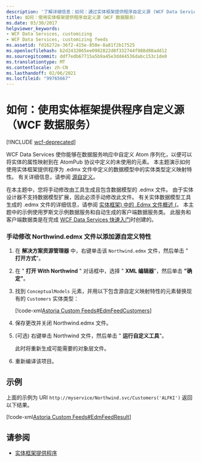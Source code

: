 ```yaml
---
description: '了解详细信息：如何：通过实体框架提供程序自定义源 (WCF Data Services) '
title: 如何：使用实体框架提供程序自定义源（WCF 数据服务）
ms.date: 03/30/2017
helpviewer_keywords:
- WCF Data Services, customizing
- WCF Data Services, customizing feeds
ms.assetid: fd16272e-36f2-415e-850e-8a81f2b17525
ms.openlocfilehash: b2d2432065ee0982822d0f332744f988d80add12
ms.sourcegitcommit: ddf7edb67715a5b9a45e3dd44536dabc153c1de0
ms.translationtype: MT
ms.contentlocale: zh-CN
ms.lasthandoff: 02/06/2021
ms.locfileid: "99765667"
---
```

# <a name="how-to-customize-feeds-with-the-entity-framework-provider-wcf-data-services"></a>如何：使用实体框架提供程序自定义源（WCF 数据服务）

[!INCLUDE [wcf-deprecated](~/includes/wcf-deprecated.md)]

WCF Data Services 使你能够在数据服务响应中自定义 Atom 序列化，以便可以将实体的属性映射到在 AtomPub 协议中定义的未使用的元素。 本主题演示如何使用实体框架提供程序为 .edmx 文件中定义的数据模型中的实体类型定义映射特性。 有关详细信息，请参阅 [源自定义](feed-customization-wcf-data-services.md)。  
  
 在本主题中，您将手动修改由工具生成且包含数据模型的 .edmx 文件。 由于实体设计器不支持数据模型扩展，因此必须手动修改此文件。 有关实体数据模型工具生成的 .edmx 文件的详细信息，请参阅 [实体框架) 中的 .Edmx 文件概述 (](/previous-versions/dotnet/netframework-4.0/cc982042(v=vs.100))。 本主题中的示例使用罗斯文示例数据服务和自动生成的客户端数据服务类。 此服务和客户端数据类是在完成 [WCF Data Services 快速入门](quickstart-wcf-data-services.md)时创建的。  
  
### <a name="to-manually-modify-the-northwindedmx-file-to-add-feed-customization-attributes"></a>手动修改 Northwind.edmx 文件以添加源自定义特性  
  
1. 在 **解决方案资源管理器** 中，右键单击该 `Northwind.edmx` 文件，然后单击 " **打开方式**"。  
  
2. 在 " **打开 With Northwind** " 对话框中，选择 " **XML 编辑器**"，然后单击 **"确定"**。  
  
3. 找到 `ConceptualModels` 元素，并用以下包含源自定义映射特性的元素替换现有的 `Customers` 实体类型：  
  
     [!code-xml[Astoria Custom Feeds#EdmFeedCustomers](../../../../samples/snippets/xml/VS_Snippets_Misc/astoria_custom_feeds/xml/northwind.csdl#edmfeedcustomers)]  
  
4. 保存更改并关闭 Northwind.edmx 文件。  
  
5.  (可选) 右键单击 Northwind 文件，然后单击 " **运行自定义工具**"。  
  
     此时将重新生成可能需要的对象层文件。  
  
6. 重新编译该项目。  
  
## <a name="example"></a>示例  

 上面的示例为 URI `http://myservice/Northwind.svc/Customers('ALFKI')` 返回以下结果。  
  
 [!code-xml[Astoria Custom Feeds#EdmFeedResult](../../../../samples/snippets/xml/VS_Snippets_Misc/astoria_custom_feeds/xml/edmfeedresult.xml#edmfeedresult)]  
  
## <a name="see-also"></a>请参阅

- [实体框架提供程序](entity-framework-provider-wcf-data-services.md)
